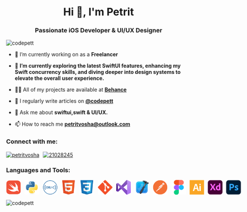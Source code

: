 <h1 align="center">Hi 👋, I'm Petrit</h1>
<h3 align="center">Passionate iOS Developer & UI/UX Designer</h3>

<p align="left"> <img src="https://komarev.com/ghpvc/?username=codepett&label=Profile%20views&color=0e75b6&style=flat" alt="codepett" /> </p>

- 🔭 I’m currently working on as a **Freelancer**

- 🌱 **I’m currently exploring the latest SwiftUI features, enhancing my Swift concurrency skills, and diving deeper into design systems to elevate the overall user experience.**

- 👨‍💻 All of my projects are available at **[Behance](https://www.behance.net/hugemistake)**

- 📝 I regularly write articles on **[@codepett](https://medium.com/@codepett)**

- 💬 Ask me about **swiftui,swift & UI/UX.**

- 📫 How to reach me **petritvosha@outlook.com**

<h3 align="left">Connect with me:</h3>
<div style="display: flex; align-items: center; gap: 10px;">
<a href="https://linkedin.com/in/petritvosha" target="blank"><img align="center" src="https://raw.githubusercontent.com/rahuldkjain/github-profile-readme-generator/master/src/images/icons/Social/linked-in-alt.svg" alt="petritvosha" height="40" width="40" /></a>
<a href="https://stackoverflow.com/users/21028245" target="blank"><img align="center" src="https://raw.githubusercontent.com/rahuldkjain/github-profile-readme-generator/master/src/images/icons/Social/stack-overflow.svg" alt="21028245" height="40" width="40" /></a>
</div>

<h3 align="left">Languages and Tools:</h3>
<div style="display: flex; align-items: center; gap: 10px;">
  <img alt="Swift" height="40" width="40" src="https://raw.githubusercontent.com/devicons/devicon/master/icons/swift/swift-original.svg">
  <img alt="Python" height="40" width="40" src="https://raw.githubusercontent.com/devicons/devicon/master/icons/python/python-original.svg">
  <img alt="Objective-C" height="40" width="40" src="https://raw.githubusercontent.com/devicons/devicon/master/icons/objectivec/objectivec-plain.svg">
  <img alt="HTML" height="40" width="40" src="https://raw.githubusercontent.com/devicons/devicon/master/icons/html5/html5-original.svg">
  <img alt="CSS" height="40" width="40" src="https://raw.githubusercontent.com/devicons/devicon/master/icons/css3/css3-original.svg">
  <img alt="Git" height="40" width="40" src="https://raw.githubusercontent.com/devicons/devicon/master/icons/git/git-original.svg">
  <img alt="Visual Code" height="40" width="40" src="https://raw.githubusercontent.com/devicons/devicon/master/icons/visualstudio/visualstudio-original.svg">
  <img alt="XCode" height="40" width="40" src="https://raw.githubusercontent.com/devicons/devicon/master/icons/xcode/xcode-original.svg">
  <img alt="Postman" height="40" width="40" src="https://raw.githubusercontent.com/devicons/devicon/master/icons/postman/postman-original.svg">
  <img alt="Figma" height="40" width="40" src="https://raw.githubusercontent.com/devicons/devicon/master/icons/figma/figma-original.svg">
  <img alt="Adobe Illustrator" height="40" width="40" src="https://raw.githubusercontent.com/devicons/devicon/master/icons/illustrator/illustrator-plain.svg">
  <img alt="Adobe XD" height="40" width="40" src="https://raw.githubusercontent.com/devicons/devicon/master/icons/xd/xd-original.svg">
  <img alt="Adobe Photoshop" height="40" width="40" src="https://raw.githubusercontent.com/devicons/devicon/master/icons/photoshop/photoshop-original.svg">
</div>

<p><img align="left" src="https://github-readme-stats.vercel.app/api/top-langs?username=codepett&show_icons=true&locale=en&layout=compact" alt="codepett" /></p>

